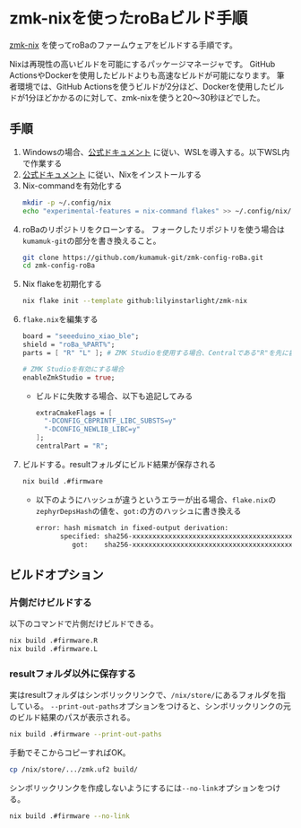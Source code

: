 # zmk-nixを使ったroBaビルド手順

[zmk-nix](https://github.com/lilyinstarlight/zmk-nix) を使ってroBaのファームウェアをビルドする手順です。

Nixは再現性の高いビルドを可能にするパッケージマネージャです。
GitHub ActionsやDockerを使用したビルドよりも高速なビルドが可能になります。
筆者環境では、GitHub Actionsを使うビルドが2分ほど、Dockerを使用したビルドが1分ほどかかるのに対して、zmk-nixを使うと20～30秒ほどでした。

## 手順
1. Windowsの場合、[公式ドキュメント](https://learn.microsoft.com/ja-jp/windows/wsl/install) に従い、WSLを導入する。以下WSL内で作業する
1. [公式ドキュメント](https://nixos.org/download/) に従い、Nixをインストールする
1. Nix-commandを有効化する
   ```sh
   mkdir -p ~/.config/nix
   echo "experimental-features = nix-command flakes" >> ~/.config/nix/nix.conf
   ```
1. roBaのリポジトリをクローンする。
  フォークしたリポジトリを使う場合は`kumamuk-git`の部分を書き換えること。
   ```sh
   git clone https://github.com/kumamuk-git/zmk-config-roBa.git
   cd zmk-config-roBa
   ```
1. Nix flakeを初期化する
   ```sh
   nix flake init --template github:lilyinstarlight/zmk-nix
   ```
2. `flake.nix`を編集する
   ```nix
   board = "seeeduino_xiao_ble";
   shield = "roBa_%PART%";
   parts = [ "R" "L" ]; # ZMK Studioを使用する場合、Centralである"R"を先に書く

   # ZMK Studioを有効にする場合
   enableZmkStudio = true;
   ```
   - ビルドに失敗する場合、以下も追記してみる
     ```nix
     extraCmakeFlags = [
       "-DCONFIG_CBPRINTF_LIBC_SUBSTS=y"
       "-DCONFIG_NEWLIB_LIBC=y"
     ];
     centralPart = "R";
     ```
1. ビルドする。resultフォルダにビルド結果が保存される
   ```sh
   nix build .#firmware
   ```
   - 以下のようにハッシュが違うというエラーが出る場合、`flake.nix`の`zephyrDepsHash`の値を、`got:`の方のハッシュに書き換える
     ```sh
     error: hash mismatch in fixed-output derivation:
           specified: sha256-xxxxxxxxxxxxxxxxxxxxxxxxxxxxxxxxxxxxxxxxxxxx
              got:    sha256-xxxxxxxxxxxxxxxxxxxxxxxxxxxxxxxxxxxxxxxxxxxx
     ```

## ビルドオプション
### 片側だけビルドする
以下のコマンドで片側だけビルドできる。
```sh
nix build .#firmware.R
nix build .#firmware.L
```

### resultフォルダ以外に保存する
実はresultフォルダはシンボリックリンクで、`/nix/store/`にあるフォルダを指している。
`--print-out-paths`オプションをつけると、シンボリックリンクの元のビルド結果のパスが表示される。
```sh
nix build .#firmware --print-out-paths
```

手動でそこからコピーすればOK。
```sh
cp /nix/store/.../zmk.uf2 build/
```

シンボリックリンクを作成しないようにするには`--no-link`オプションをつける。
```sh
nix build .#firmware --no-link
```

